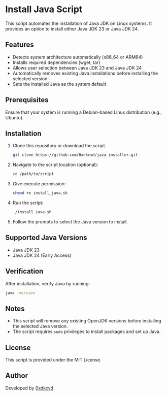 # Install Java Script

This script automates the installation of Java JDK on Linux systems. It provides an option to install either Java JDK 23 or Java JDK 24.

## Features
- Detects system architecture automatically (x86_64 or ARM64)
- Installs required dependencies (wget, tar)
- Allows user selection between Java JDK 23 and Java JDK 24
- Automatically removes existing Java installations before installing the selected version
- Sets the installed Java as the system default

## Prerequisites
Ensure that your system is running a Debian-based Linux distribution (e.g., Ubuntu).

## Installation
1. Clone this repository or download the script.
   ```bash
   git clone https://github.com/0xdkcvd/java-installer.git
   ```
3. Navigate to the script location (optional):
   ```bash
   cd /path/to/script
   ```
4. Give execute permission:
   ```bash
   chmod +x install_java.sh
   ```
5. Run the script:
   ```bash
   ./install_java.sh
   ```
6. Follow the prompts to select the Java version to install.

## Supported Java Versions
- Java JDK 23
- Java JDK 24 (Early Access)

## Verification
After installation, verify Java by running:
```bash
java -version
```

## Notes
- This script will remove any existing OpenJDK versions before installing the selected Java version.
- The script requires `sudo` privileges to install packages and set up Java.

## License
This script is provided under the MIT License.

## Author
Developed by [0xdkcvd](https://github.com/0xdkcvd)
